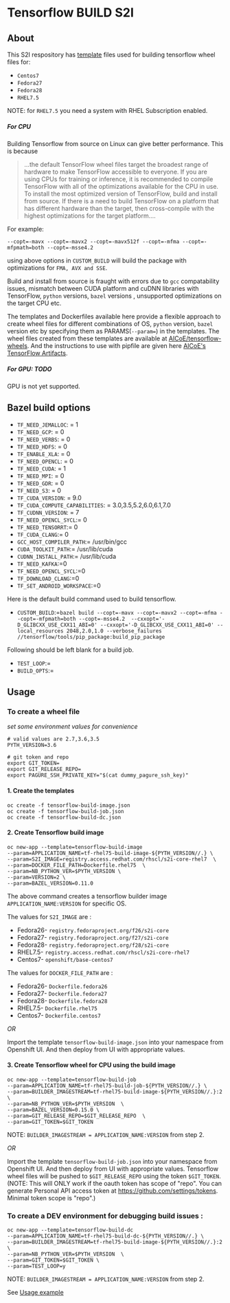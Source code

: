 # Tensorflow BUILD S2I

## About

This S2I respository has [template](https://docs.openshift.org/latest/dev_guide/templates.html) files used for building tensorflow wheel files for:
* `Centos7`
* `Fedora27`
* `Fedora28`
* `RHEL7.5`

NOTE: for `RHEL7.5` you need a system with RHEL Subscription enabled.

##### For CPU
Building Tensorflow from source on Linux can give better performance.
This is because 
> ...the default TensorFlow wheel files target the broadest range of hardware to make TensorFlow accessible to everyone.
> If you are using CPUs for training or inference, it is recommended to compile TensorFlow with all of the optimizations available for the CPU in use.
> To install the most optimized version of TensorFlow, build and install from source. 
> If there is a need to build TensorFlow on a platform that has different hardware than the target, 
> then cross-compile with the highest optimizations for the target platform....

For example:

```--copt=-mavx --copt=-mavx2 --copt=-mavx512f --copt=-mfma --copt=-mfpmath=both --copt=-msse4.2 ```

using above options in `CUSTOM_BUILD` will build the package with optimizations for `FMA, AVX and SSE`.

Build and install from source is fraught with errors due to `gcc` compatability issues, mismatch between CUDA platform and cuDNN libraries with TensorFlow, `python` versions, `bazel` versions , unsupported optimizations on the target CPU etc.

The templates and Dockerfiles available here provide a flexible approach to create wheel files for different combinations of OS, `python` version, `bazel` version etc by specifying them as PARAMS(`--param=`) in the templates. 
The wheel files created from these templates are available at [AICoE/tensorflow-wheels](https://github.com/AICoE/tensorflow-wheels/releases).
And the instructions to use with pipfile are given here [AICoE's TensorFlow Artifacts](https://index-aicoe.a3c1.starter-us-west-1.openshiftapps.com/).

##### For GPU: TODO
GPU is not yet supported.


## Bazel build options
* `TF_NEED_JEMALLOC`: = 1
* `TF_NEED_GCP`: = 0
* `TF_NEED_VERBS`: = 0
* `TF_NEED_HDFS`: = 0
* `TF_ENABLE_XLA`: = 0
* `TF_NEED_OPENCL`: = 0
* `TF_NEED_CUDA`: = 1
* `TF_NEED_MPI`: = 0
* `TF_NEED_GDR`: = 0
* `TF_NEED_S3`: = 0
* `TF_CUDA_VERSION`: = 9.0
* `TF_CUDA_COMPUTE_CAPABILITIES`: = 3.0,3.5,5.2,6.0,6.1,7.0
* `TF_CUDNN_VERSION`: = 7
* `TF_NEED_OPENCL_SYCL`:= 0
* `TF_NEED_TENSORRT`:= 0
* `TF_CUDA_CLANG`:= 0
* `GCC_HOST_COMPILER_PATH`:= /usr/bin/gcc
* `CUDA_TOOLKIT_PATH`:= /usr/lib/cuda
* `CUDNN_INSTALL_PATH`:= /usr/lib/cuda
* `TF_NEED_KAFKA`:=0
* `TF_NEED_OPENCL_SYCL`:=0
* `TF_DOWNLOAD_CLANG`:=0
* `TF_SET_ANDROID_WORKSPACE`:=0

Here is the default build command used to build tensorflow. 
* `CUSTOM_BUILD`:=`bazel build --copt=-mavx --copt=-mavx2 --copt=-mfma --copt=-mfpmath=both --copt=-msse4.2  --cxxopt='-D_GLIBCXX_USE_CXX11_ABI=0' --cxxopt='-D_GLIBCXX_USE_CXX11_ABI=0' --local_resources 2048,2.0,1.0 --verbose_failures //tensorflow/tools/pip_package:build_pip_package`

Following should be left blank for a build job.
* `TEST_LOOP`:=
* `BUILD_OPTS`:=



## Usage

### To create a wheel file

*set some environment values for convenience*
```
# valid values are 2.7,3.6,3.5
PYTH_VERSION=3.6

# git token and repo
export GIT_TOKEN=
export GIT_RELEASE_REPO=
export PAGURE_SSH_PRIVATE_KEY="$(cat dummy_pagure_ssh_key)"
```

#### 1. Create the templates
```
oc create -f tensorflow-build-image.json
oc create -f tensorflow-build-job.json
oc create -f tensorflow-build-dc.json
```

#### 2. Create Tensorflow build image
```
oc new-app --template=tensorflow-build-image  
--param=APPLICATION_NAME=tf-rhel75-build-image-${PYTH_VERSION//.} \
--param=S2I_IMAGE=registry.access.redhat.com/rhscl/s2i-core-rhel7  \
--param=DOCKER_FILE_PATH=Dockerfile.rhel75  \
--param=NB_PYTHON_VER=$PYTH_VERSION \
--param=VERSION=2 \
--param=BAZEL_VERSION=0.11.0
```
The above command creates a tensorflow builder image `APPLICATION_NAME:VERSION` for specific OS.

The values for `S2I_IMAGE` are :
- Fedora26- `registry.fedoraproject.org/f26/s2i-core`
- Fedora27- `registry.fedoraproject.org/f27/s2i-core`
- Fedora28- `registry.fedoraproject.org/f28/s2i-core`
- RHEL7.5- `registry.access.redhat.com/rhscl/s2i-core-rhel7`
- Centos7- `openshift/base-centos7`

The values for `DOCKER_FILE_PATH` are :
- Fedora26- `Dockerfile.fedora26`
- Fedora27- `Dockerfile.fedora27`
- Fedora28- `Dockerfile.fedora28`
- RHEL7.5- `Dockerfile.rhel75`
- Centos7- `Dockerfile.centos7`


*OR*

Import the template `tensorflow-build-image.json` into your namespace from Openshift UI.
And then deploy from UI with appropriate values.

#### 3. Create Tensorflow wheel for CPU using the build image

```
oc new-app --template=tensorflow-build-job  
--param=APPLICATION_NAME=tf-rhel75-build-job-${PYTH_VERSION//.} \
--param=BUILDER_IMAGESTREAM=tf-rhel75-build-image-${PYTH_VERSION//.}:2  \
--param=NB_PYTHON_VER=$PYTH_VERSION  \
--param=BAZEL_VERSION=0.15.0 \
--param=GIT_RELEASE_REPO=$GIT_RELEASE_REPO  \
--param=GIT_TOKEN=$GIT_TOKEN
```
NOTE: `BUILDER_IMAGESTREAM = APPLICATION_NAME:VERSION` from step 2.

*OR*

Import the template `tensorflow-build-job.json` into your namespace from Openshift UI.
And then deploy from UI with appropriate values.
Tensorflow wheel files will be pushed to `$GIT_RELEASE_REPO` using the token `$GIT_TOKEN`.
(NOTE: This will ONLY work if the oauth token has scope of "repo".
You can generate Personal API access token at https://github.com/settings/tokens. Minimal token scope is "repo".)

### To create a DEV environment for debugging build issues :
```
oc new-app --template=tensorflow-build-dc  
--param=APPLICATION_NAME=tf-rhel75-build-dc-${PYTH_VERSION//.} \
--param=BUILDER_IMAGESTREAM=tf-rhel75-build-image-${PYTH_VERSION//.}:2  \
--param=NB_PYTHON_VER=$PYTH_VERSION  \
--param=GIT_TOKEN=$GIT_TOKEN \
--param=TEST_LOOP=y

```
NOTE: `BUILDER_IMAGESTREAM = APPLICATION_NAME:VERSION` from step 2. 

See [Usage example](https://github.com/thoth-station/tensorflow-build-s2i/blob/master/Developing.md)
